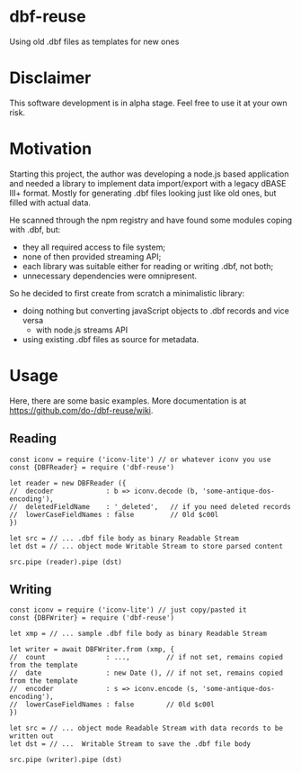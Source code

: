 # dbf-reuse
Using old .dbf files as templates for new ones

# Disclaimer
This software development is in alpha stage. Feel free to use it at your own risk.

# Motivation
Starting this project, the author was developing a node.js based application and needed a library to implement data import/export with a legacy dBASE III+ format. Mostly for generating .dbf files looking just like old ones, but filled with actual data.

He scanned through the npm registry and have found some modules coping with .dbf, but:
* they all required access to file system;
* none of then provided streaming API;
* each library was suitable either for reading or writing .dbf, not both;
* unnecessary dependencies were omnipresent.

So he decided to first create from scratch a minimalistic library:
* doing nothing but converting javaScript objects to .dbf records and vice versa
  * with node.js streams API
* using existing .dbf files as source for metadata.

# Usage

Here, there are some basic examples. More documentation is at https://github.com/do-/dbf-reuse/wiki.

## Reading

```
const iconv = require ('iconv-lite') // or whatever iconv you use
const {DBFReader} = require ('dbf-reuse')

let reader = new DBFReader ({
//  decoder             : b => iconv.decode (b, 'some-antique-dos-encoding'),
//  deletedFieldName    : '_deleted',   // if you need deleted records
//  lowerCaseFieldNames : false         // 0ld $c00l
})

let src = // ... .dbf file body as binary Readable Stream
let dst = // ... object mode Writable Stream to store parsed content

src.pipe (reader).pipe (dst)

```

## Writing

```
const iconv = require ('iconv-lite') // just copy/pasted it
const {DBFWriter} = require ('dbf-reuse')

let xmp = // ... sample .dbf file body as binary Readable Stream

let writer = await DBFWriter.from (xmp, {
//  count               : ...,         // if not set, remains copied from the template
//  date                : new Date (), // if not set, remains copied from the template
//  encoder             : s => iconv.encode (s, 'some-antique-dos-encoding'),
//  lowerCaseFieldNames : false        // 0ld $c00l
})

let src = // ... object mode Readable Stream with data records to be written out
let dst = // ...  Writable Stream to save the .dbf file body

src.pipe (writer).pipe (dst)
```
